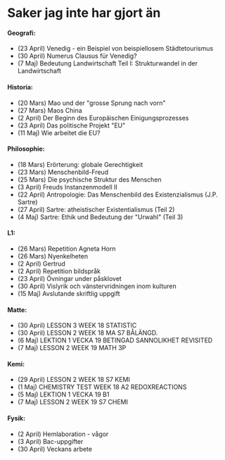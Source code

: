 # Saker jag inte har gjort än

#### Geografi:
- (23 April) Venedig - ein Beispiel von beispiellosem Städtetourismus
- (30 April) Numerus Clausus für Venedig?
- (7 Maj)    Bedeutung Landwirtschaft Teil I: Strukturwandel in der Landwirtschaft

#### Historia:
- (20 Mars)  Mao und der "grosse Sprung nach vorn"
- (27 Mars)  Maos China
- (2 April)  Der Beginn des Europäischen Einigungsprozesses
- (23 April) Das politische Projekt "EU"
- (11 Maj)   Wie arbeitet die EU?

#### Philosophie:
- (18 Mars)  Erörterung: globale Gerechtigkeit
- (23 Mars)  Menschenbild-Freud
- (25 Mars)  Die psychische Struktur des Menschen
- (3 April)  Freuds Instanzenmodell II
- (22 April) Antropologie: Das Menschenbild des Existenzialismus (J.P. Sartre)
- (27 April) Sartre: atheistischer Existentialismus (Teil 2)
- (4 Maj)    Sartre: Ethik und Bedeutung der "Urwahl" (Teil 3)

#### L1:
- (26 Mars)  Repetition Agneta Horn
- (26 Mars)  Nyenkelheten
- (2 April)  Gertrud
- (2 April)  Repetition bildspråk
- (23 April) Övningar under påsklovet
- (30 April) Vislyrik och vänstervridningen inom kulturen
- (15 Maj)   Avslutande skriftlig uppgift

#### Matte:
- (30 April) LESSON 3 WEEK 18 STATISTIC
- (30 April) LESSON 2 WEEK 18 MA S7 BÅLÄNGD.
- (6 Maj)    LEKTION 1 VECKA 19 BETINGAD SANNOLIKHET REVISITED
- (7 Maj)    LESSON 2 WEEK 19 MATH 3P

#### Kemi:
- (29 April) LESSON 2 WEEK 18 S7 KEMI
- (1 Maj)    CHEMISTRY TEST WEEK 18 A2 REDOXREACTIONS
- (5 Maj)    LEKTION 1 VECKA 19 B1
- (7 Maj)    LESSON 2 WEEK 19 S7 CHEMI

#### Fysik:
- (2 April)  Hemlaboration - vågor
- (3 April)  Bac-uppgifter
- (30 April) Veckans arbete
